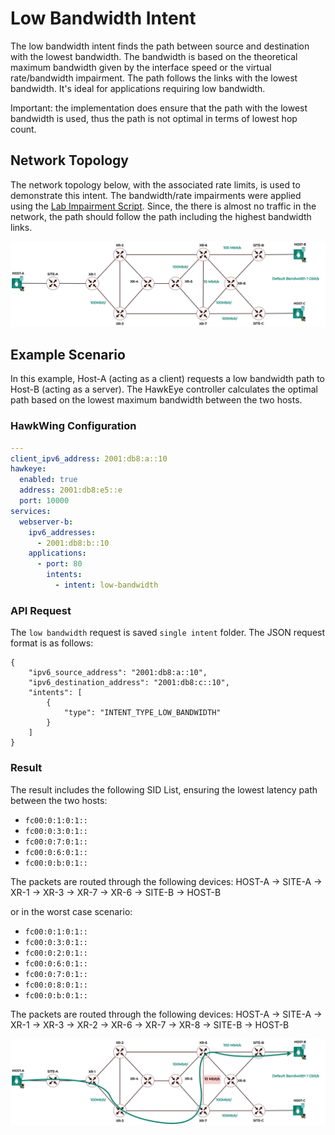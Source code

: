 # Low Bandwidth Intent
The low bandwidth intent finds the path between source and destination with the lowest bandwidth. The bandwidth is based on the theoretical maximum bandwidth given by the interface speed or the virtual rate/bandwidth impairment. The path follows the links with the lowest bandwidth.
It's ideal for applications requiring low bandwidth.

Important: the implementation does ensure that the path with the lowest bandwidth is used, thus the path is not optimal in terms of lowest hop count.

## Network Topology
The network topology below, with the associated rate limits, is used to demonstrate this intent. The bandwidth/rate impairments were applied using the [Lab Impairment Script](https://github.com/hawkv6/network/blob/main/docs/network.md#lab-impairments-scripts). Since, the there is almost no traffic in the network, the path should follow the path including the highest bandwidth links.

![Hawkv6 Network with Latency Impairments](../images/hawkv6-network-bw.drawio.svg)

## Example Scenario
In this example, Host-A (acting as a client) requests a low bandwidth path to Host-B (acting as a server). The HawkEye controller calculates the optimal path based on the lowest maximum bandwidth between the two hosts.

### HawkWing Configuration
```yaml
---
client_ipv6_address: 2001:db8:a::10
hawkeye:
  enabled: true
  address: 2001:db8:e5::e
  port: 10000
services:
  webserver-b:
    ipv6_addresses:
      - 2001:db8:b::10
    applications:
      - port: 80
        intents:
          - intent: low-bandwidth
```

### API Request
The `low bandwidth` request is saved `single intent` folder. The JSON request format is as follows:
```
{
    "ipv6_source_address": "2001:db8:a::10",
    "ipv6_destination_address": "2001:db8:c::10",
    "intents": [
        {
            "type": "INTENT_TYPE_LOW_BANDWIDTH"
        }
    ]
}
```

### Result 
The result includes the following SID List, ensuring the lowest latency path between the two hosts:
- `fc00:0:1:0:1::`
- `fc00:0:3:0:1::`
- `fc00:0:7:0:1::`
- `fc00:0:6:0:1::`
- `fc00:0:b:0:1::`

The packets are routed through the following devices:
HOST-A -> SITE-A -> XR-1 -> XR-3 -> XR-7 -> XR-6 -> SITE-B -> HOST-B

or in the worst case scenario:

- `fc00:0:1:0:1::`
- `fc00:0:3:0:1::`
- `fc00:0:2:0:1::`
- `fc00:0:6:0:1::`
- `fc00:0:7:0:1::`
- `fc00:0:8:0:1::`
- `fc00:0:b:0:1::`

The packets are routed through the following devices:
HOST-A -> SITE-A -> XR-1 -> XR-3 -> XR-2 -> XR-6 -> XR-7 -> XR-8 -> SITE-B -> HOST-B

![Low Bandwidth Path](../images/hawkv6-low-bw-intent.drawio.svg)

